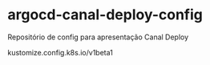 # argocd-canal-deploy-config
Repositório de config para apresentação Canal Deploy


kustomize.config.k8s.io/v1beta1